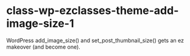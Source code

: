 class-wp-ezclasses-theme-add-image-size-1
=========================================

WordPress add_image_size() and set_post_thumbnail_size() gets an ez makeover (and become one).
